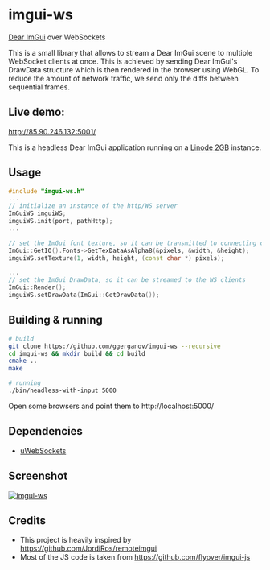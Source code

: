 # imgui-ws

[Dear ImGui](https://github.com/ocornut/imgui) over WebSockets

This is a small library that allows to stream a Dear ImGui scene to multiple WebSocket clients at once. This is achieved by sending Dear ImGui's DrawData structure which is then rendered in the browser using WebGL. To reduce the amount of network traffic, we send only the diffs between sequential frames.

## Live demo:

http://85.90.246.132:5001/

This is a headless Dear ImGui application running on a [Linode 2GB](https://www.linode.com/pricing) instance.

## Usage

```cpp
#include "imgui-ws.h"
...
// initialize an instance of the http/WS server
ImGuiWS imguiWS;
imguiWS.init(port, pathHttp);
...

// set the ImGui font texture, so it can be transmitted to connecting clients
ImGui::GetIO().Fonts->GetTexDataAsAlpha8(&pixels, &width, &height);
imguiWS.setTexture(1, width, height, (const char *) pixels);

...
// set the ImGui DrawData, so it can be streamed to the WS clients
ImGui::Render();
imguiWS.setDrawData(ImGui::GetDrawData());

```

## Building & running

```bash
# build
git clone https://github.com/ggerganov/imgui-ws --recursive
cd imgui-ws && mkdir build && cd build
cmake ..
make

# running
./bin/headless-with-input 5000
```

Open some browsers and point them to http://localhost:5000/

## Dependencies

 - [uWebSockets](https://github.com/uNetworking/uWebSockets)

## Screenshot 

 <a href="https://i.imgur.com/TVxj8cf.png" target="_blank">![imgui-ws](https://i.imgur.com/TVxj8cf.png)</a>

## Credits
 - This project is heavily inspired by https://github.com/JordiRos/remoteimgui
 - Most of the JS code is taken from https://github.com/flyover/imgui-js
